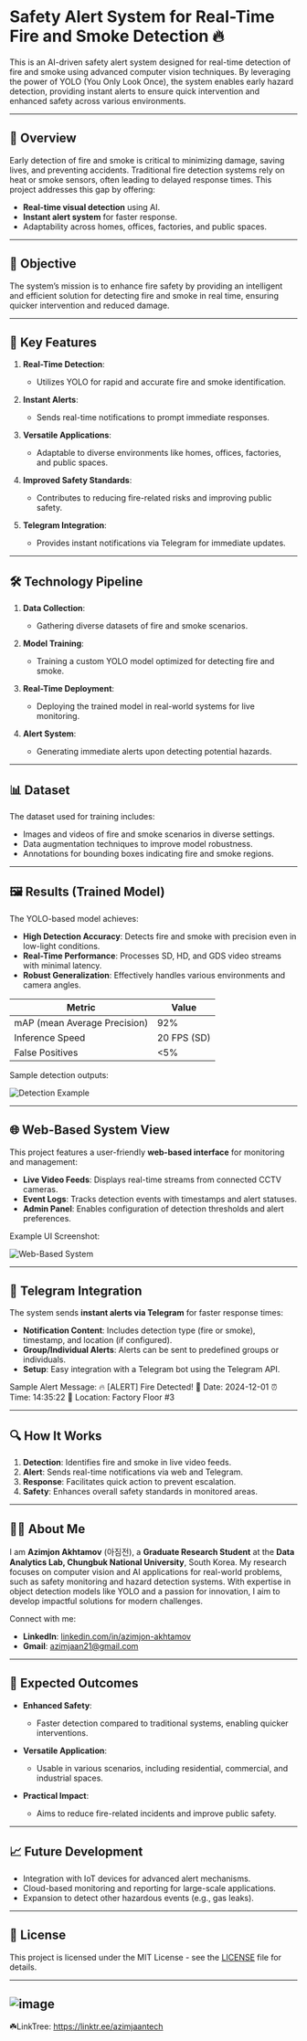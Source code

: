 # Safety Alert System for Real-Time Fire and Smoke Detection 🔥

This is an AI-driven safety alert system designed for real-time detection of fire and smoke using advanced computer vision techniques. By leveraging the power of YOLO (You Only Look Once), the system enables early hazard detection, providing instant alerts to ensure quick intervention and enhanced safety across various environments.

---

## 🚀 Overview

Early detection of fire and smoke is critical to minimizing damage, saving lives, and preventing accidents. Traditional fire detection systems rely on heat or smoke sensors, often leading to delayed response times. This project addresses this gap by offering:

- **Real-time visual detection** using AI.
- **Instant alert system** for faster response.
- Adaptability across homes, offices, factories, and public spaces.

---

## 🎯 Objective

The system’s mission is to enhance fire safety by providing an intelligent and efficient solution for detecting fire and smoke in real time, ensuring quicker intervention and reduced damage.

---

## 📌 Key Features

1. **Real-Time Detection**:
   - Utilizes YOLO for rapid and accurate fire and smoke identification.
   
2. **Instant Alerts**:
   - Sends real-time notifications to prompt immediate responses.

3. **Versatile Applications**:
   - Adaptable to diverse environments like homes, offices, factories, and public spaces.

4. **Improved Safety Standards**:
   - Contributes to reducing fire-related risks and improving public safety.

5. **Telegram Integration**:
   - Provides instant notifications via Telegram for immediate updates.

---

## 🛠️ Technology Pipeline

1. **Data Collection**:
   - Gathering diverse datasets of fire and smoke scenarios.

2. **Model Training**:
   - Training a custom YOLO model optimized for detecting fire and smoke.

3. **Real-Time Deployment**:
   - Deploying the trained model in real-world systems for live monitoring.

4. **Alert System**:
   - Generating immediate alerts upon detecting potential hazards.

---

## 📊 Dataset

The dataset used for training includes:
- Images and videos of fire and smoke scenarios in diverse settings.
- Data augmentation techniques to improve model robustness.
- Annotations for bounding boxes indicating fire and smoke regions.

---

## 🖼️ Results (Trained Model)

The YOLO-based model achieves:
- **High Detection Accuracy**: Detects fire and smoke with precision even in low-light conditions.
- **Real-Time Performance**: Processes SD, HD, and GDS video streams with minimal latency.
- **Robust Generalization**: Effectively handles various environments and camera angles.

| Metric          | Value       |
|------------------|-------------|
| mAP (mean Average Precision) | 92%         |
| Inference Speed | 20 FPS (SD) |
| False Positives | <5%         |

Sample detection outputs:

![Detection Example](path/to/detection-example.png)

---

## 🌐 Web-Based System View

This project features a user-friendly **web-based interface** for monitoring and management:
- **Live Video Feeds**: Displays real-time streams from connected CCTV cameras.
- **Event Logs**: Tracks detection events with timestamps and alert statuses.
- **Admin Panel**: Enables configuration of detection thresholds and alert preferences.

Example UI Screenshot:

![Web-Based System](path/to/web-interface.png)

---

## 📲 Telegram Integration

The system sends **instant alerts via Telegram** for faster response times:
- **Notification Content**: Includes detection type (fire or smoke), timestamp, and location (if configured).
- **Group/Individual Alerts**: Alerts can be sent to predefined groups or individuals.
- **Setup**: Easy integration with a Telegram bot using the Telegram API.

Sample Alert Message:
🔥 [ALERT] Fire Detected! 
📅 Date: 2024-12-01 
⏰ Time: 14:35:22 
📍 Location: Factory Floor #3

---

## 🔍 How It Works

1. **Detection**: Identifies fire and smoke in live video feeds.
2. **Alert**: Sends real-time notifications via web and Telegram.
3. **Response**: Facilitates quick action to prevent escalation.
4. **Safety**: Enhances overall safety standards in monitored areas.

---

## 👨‍💻 About Me

I am **Azimjon Akhtamov** (아짐전), a **Graduate Research Student** at the **Data Analytics Lab, Chungbuk National University**, South Korea. My research focuses on computer vision and AI applications for real-world problems, such as safety monitoring and hazard detection systems. With expertise in object detection models like YOLO and a passion for innovation, I aim to develop impactful solutions for modern challenges.

Connect with me:

- **LinkedIn**: [linkedin.com/in/azimjon-akhtamov](https://linkedin.com/in/azimjon-akhtamov)  
- **Gmail**: [azimjaan21@gmail.com](mailto:azimjaan21@gmail.com)

---

## 🌟 Expected Outcomes

- **Enhanced Safety**:
  - Faster detection compared to traditional systems, enabling quicker interventions.
  
- **Versatile Application**:
  - Usable in various scenarios, including residential, commercial, and industrial spaces.

- **Practical Impact**:
  - Aims to reduce fire-related incidents and improve public safety.

---

## 📈 Future Development

- Integration with IoT devices for advanced alert mechanisms.
- Cloud-based monitoring and reporting for large-scale applications.
- Expansion to detect other hazardous events (e.g., gas leaks).

---

## 📜 License

This project is licensed under the MIT License - see the [LICENSE](LICENSE) file for details.

--------
![image](https://github.com/user-attachments/assets/610623a2-4266-424a-9353-7426334fe18f)
--------
☘️LinkTree: https://linktr.ee/azimjaantech

